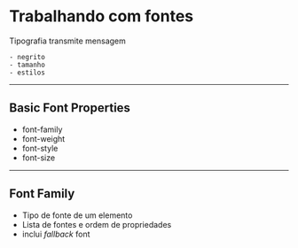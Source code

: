 # Trabalhando com fontes

Tipografia transmite mensagem

    - negrito
    - tamanho
    - estilos

---

## Basic Font Properties

* font-family
* font-weight
* font-style
* font-size

---

## Font Family

* Tipo de fonte de um elemento
* Lista de fontes e ordem de propriedades
* inclui *fallback* font

```CSS